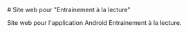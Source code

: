 # Site web pour "Entrainement à la lecture"

Site web pour l'application Android Entrainement à la lecture.